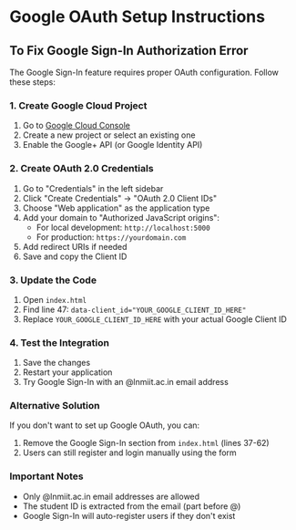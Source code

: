 # Google OAuth Setup Instructions

## To Fix Google Sign-In Authorization Error

The Google Sign-In feature requires proper OAuth configuration. Follow these steps:

### 1. Create Google Cloud Project
1. Go to [Google Cloud Console](https://console.cloud.google.com/)
2. Create a new project or select an existing one
3. Enable the Google+ API (or Google Identity API)

### 2. Create OAuth 2.0 Credentials
1. Go to "Credentials" in the left sidebar
2. Click "Create Credentials" → "OAuth 2.0 Client IDs"
3. Choose "Web application" as the application type
4. Add your domain to "Authorized JavaScript origins":
   - For local development: `http://localhost:5000`
   - For production: `https://yourdomain.com`
5. Add redirect URIs if needed
6. Save and copy the Client ID

### 3. Update the Code
1. Open `index.html`
2. Find line 47: `data-client_id="YOUR_GOOGLE_CLIENT_ID_HERE"`
3. Replace `YOUR_GOOGLE_CLIENT_ID_HERE` with your actual Google Client ID

### 4. Test the Integration
1. Save the changes
2. Restart your application
3. Try Google Sign-In with an @lnmiit.ac.in email address

### Alternative Solution
If you don't want to set up Google OAuth, you can:
1. Remove the Google Sign-In section from `index.html` (lines 37-62)
2. Users can still register and login manually using the form

### Important Notes
- Only @lnmiit.ac.in email addresses are allowed
- The student ID is extracted from the email (part before @)
- Google Sign-In will auto-register users if they don't exist

